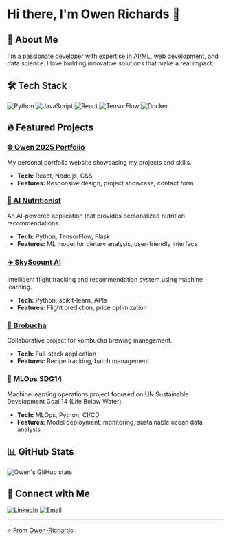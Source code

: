# Hi there, I'm Owen Richards 👋

## 🚀 About Me
I'm a passionate developer with expertise in AI/ML, web development, and data science. I love building innovative solutions that make a real impact.

## 🛠️ Tech Stack
![Python](https://img.shields.io/badge/-Python-3776AB?style=flat-square&logo=Python&logoColor=white)
![JavaScript](https://img.shields.io/badge/-JavaScript-F7DF1E?style=flat-square&logo=javascript&logoColor=black)
![React](https://img.shields.io/badge/-React-61DAFB?style=flat-square&logo=react&logoColor=black)
![TensorFlow](https://img.shields.io/badge/-TensorFlow-FF6F00?style=flat-square&logo=tensorflow&logoColor=white)
![Docker](https://img.shields.io/badge/-Docker-2496ED?style=flat-square&logo=docker&logoColor=white)

## 🔥 Featured Projects

### [🌐 Owen 2025 Portfolio](https://github.com/Owen-Richards/owen_2025_portfolio)
My personal portfolio website showcasing my projects and skills.
- **Tech:** React, Node.js, CSS
- **Features:** Responsive design, project showcase, contact form

### [🥗 AI Nutritionist](https://github.com/Owen-Richards/ai-nutritionist)
An AI-powered application that provides personalized nutrition recommendations.
- **Tech:** Python, TensorFlow, Flask
- **Features:** ML model for dietary analysis, user-friendly interface

### [✈️ SkyScount AI](https://github.com/Owen-Richards/skyscout-ai)
Intelligent flight tracking and recommendation system using machine learning.
- **Tech:** Python, scikit-learn, APIs
- **Features:** Flight prediction, price optimization

### [🍵 Brobucha](https://github.com/byronrds/brobucha)
Collaborative project for kombucha brewing management.
- **Tech:** Full-stack application
- **Features:** Recipe tracking, batch management

### [🌊 MLOps SDG14](https://github.com/Owen-Richards/mlops-sdg14)
Machine learning operations project focused on UN Sustainable Development Goal 14 (Life Below Water).
- **Tech:** MLOps, Python, CI/CD
- **Features:** Model deployment, monitoring, sustainable ocean data analysis

## 📊 GitHub Stats
![Owen's GitHub stats](https://github-readme-stats.vercel.app/api?username=Owen-Richards&show_icons=true&theme=radical)

## 🤝 Connect with Me
[![LinkedIn](https://img.shields.io/badge/-LinkedIn-0077B5?style=flat-square&logo=LinkedIn&logoColor=white)](https://linkedin.com/in/your-linkedin)
[![Email](https://img.shields.io/badge/-Email-D14836?style=flat-square&logo=Gmail&logoColor=white)](mailto:your.email@example.com)

---
⭐️ From [Owen-Richards](https://github.com/Owen-Richards)
